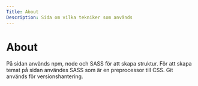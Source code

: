 ```yaml
---
Title: About
Description: Sida om vilka tekniker som används
---
```


About
==================

På sidan används npm, node och SASS för att skapa struktur. För att skapa temat på sidan användes SASS som är en preprocessor till CSS. Git används för versionshantering.  
